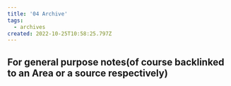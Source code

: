 ```yaml
---
title: '04 Archive'
tags:
  - archives
created: 2022-10-25T10:58:25.797Z
---
```


## For general purpose notes(of course backlinked to an Area or a source respectively)